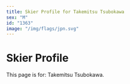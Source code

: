 ```yaml
---
title: Skier Profile for Takemitsu Tsubokawa
sex: "M"
id: "1363"
image: "/img/flags/jpn.svg" 
---
```


# Skier Profile

This page is for: Takemitsu Tsubokawa.
    